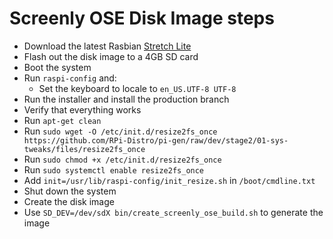 # Screenly OSE Disk Image steps

 * Download the latest Rasbian [Stretch Lite](https://www.raspberrypi.org/downloads/raspbian/)
 * Flash out the disk image to a 4GB SD card
 * Boot the system
  * Run `raspi-config` and:
    * Set the keyboard to locale to `en_US.UTF-8 UTF-8`
  * Run the installer and install the production branch
  * Verify that everything works
  * Run `apt-get clean`
  * Run `sudo wget -O /etc/init.d/resize2fs_once https://github.com/RPi-Distro/pi-gen/raw/dev/stage2/01-sys-tweaks/files/resize2fs_once`
  * Run `sudo chmod +x /etc/init.d/resize2fs_once`
  * Run `sudo systemctl enable resize2fs_once`
  * Add `init=/usr/lib/raspi-config/init_resize.sh` in `/boot/cmdline.txt`
  * Shut down the system
 * Create the disk image
 * Use `SD_DEV=/dev/sdX bin/create_screenly_ose_build.sh` to generate the image
